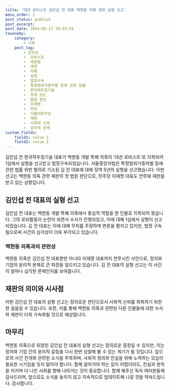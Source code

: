 ```yaml
---
title: '대관 로비스트 김인섭 전 대표 백현동 의혹 관련 실형 선고'
menu_order: 1
post_status: publish
post_excerpt: 
post_date: 2024-02-13 18:43:54
taxonomy:
    category:
        - 사회
    post_tag:
        - 김인섭
        -  로비스트
        -  백현동
        -  대관
        -  의혹
        -  실형
        -  법정구속
        -  특정범죄가중처벌 등에 관한 법률
        -  한국하우징기술
        -  징역 5년
        -  법원 판단
        -  이재명
        -  연루
        -  더불어민주당
        -  재판
        -  사회적 신뢰
        -  윤리적 문제
custom_fields:
    field1: value 1
    field2: value 2
---
```


김인섭 전 한국하우징기술 대표가 백현동 개발 특혜 의혹의 '대관 로비스트'로 지목되어 1심에서 실형을 선고받고 법정구속되었습니다. 서울중앙지법은 특정범죄가중처벌 등에 관한 법률 위반 혐의로 기소된 김 전 대표에 대해 징역 5년의 실형을 선고했습니다. 이번 선고는 백현동 의혹 관련 재판의 첫 법원 판단으로, 민주당 이재명 대표도 연루돼 재판을 받고 있는 상황입니다.
## 김인섭 전 대표의 실형 선고
김인섭 전 대표는 백현동 개발 특혜 의혹에서 중심적 역할을 한 인물로 지목되어 왔습니다. 그의 로비활동이 논란이 되면서 수사가 진행되었고, 이에 대해 1심에서 실형이 선고되었습니다. 김 전 대표는 이에 대해 무죄를 주장하며 변론을 펼치고 있지만, 법정 구속됨으로써 사건의 심각성이 더욱 부각되고 있습니다.
### 백현동 의혹과의 관련성
백현동 의혹은 김인섭 전 대표뿐만 아니라 이재명 대표까지 연루시킨 사안으로, 정치와 기업의 윤리적 문제로 큰 파장을 일으키고 있습니다. 김 전 대표의 실형 선고는 이 사건이 얼마나 심각한 문제인지를 보여줍니다.
## 재판의 의미와 시사점
이번 김인섭 전 대표의 실형 선고는 정의로운 판단으로서 사회적 신뢰를 회복하기 위한 한 걸음일 수 있습니다. 또한, 이를 통해 백현동 의혹과 관련된 다른 인물들에 대한 수사와 재판이 더욱 가속화될 것으로 예상됩니다.
## 마무리
백현동 의혹으로 뒤얽힌 김인섭 전 대표의 실형 선고는 정의로운 결정일 수 있지만, 이는 정치와 기업 간의 윤리적 갈등을 다시 한번 성찰해 볼 수 있는 계기가 될 것입니다. 앞으로의 사건 전개와 관련된 소식을 주목하며, 사회적 정의와 진실을 위해 노력하는 모습이 필요한 시기임을 잊지 말아야 합니다. 함께 걸어가야 하는 길이 어렵더라도, 진실과 원칙을 지키며 더 나은 사회를 향해 나아가는 것이 중요합니다. 함께 해주신 독자 여러분들께 감사드리며, 앞으로도 소식을 놓치지 않고 지속적으로 업데이트해 나갈 것을 약속드립니다. 감사합니다.
